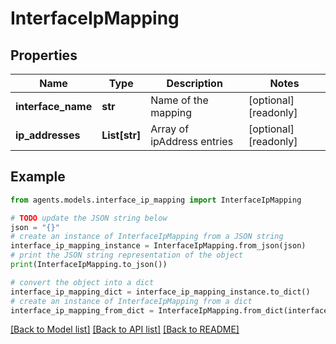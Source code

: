 # InterfaceIpMapping


## Properties

Name | Type | Description | Notes
------------ | ------------- | ------------- | -------------
**interface_name** | **str** | Name of the mapping | [optional] [readonly] 
**ip_addresses** | **List[str]** | Array of ipAddress entries | [optional] [readonly] 

## Example

```python
from agents.models.interface_ip_mapping import InterfaceIpMapping

# TODO update the JSON string below
json = "{}"
# create an instance of InterfaceIpMapping from a JSON string
interface_ip_mapping_instance = InterfaceIpMapping.from_json(json)
# print the JSON string representation of the object
print(InterfaceIpMapping.to_json())

# convert the object into a dict
interface_ip_mapping_dict = interface_ip_mapping_instance.to_dict()
# create an instance of InterfaceIpMapping from a dict
interface_ip_mapping_from_dict = InterfaceIpMapping.from_dict(interface_ip_mapping_dict)
```
[[Back to Model list]](../README.md#documentation-for-models) [[Back to API list]](../README.md#documentation-for-api-endpoints) [[Back to README]](../README.md)


